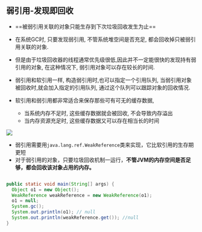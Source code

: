 ## 弱引用-发现即回收

- ==被弱引用关联的对象只能生存到下次垃圾回收发生为止==

- 在系统GC时, 只要发现弱引用, 不管系统堆空间是否充足, 都会回收掉只被弱引用关联的对象.

- 但是由于垃圾回收器的线程通常优先级很低,因此并不一定能很快的发现持有弱引用的对象, 在这种情况下, 弱引用对象可以存在较长的时间.

- 弱引用和软引用一样, 构造弱引用时,也可以指定一个引用队列, 当弱引用对象被回收时,就会加入指定的引用队列, 通过这个队列可以跟踪对象的回收情况.
- 软引用和弱引用都非常适合来保存那些可有可无的缓存数据, 
  -  当系统内存不足时, 这些缓存数据就会被回收, 不会导致内存溢出
  - 当内存资源充足时, 这些缓存数据又可以存在相当长的时间





![](https://youpaiyun.zongqilive.cn/image/20200605165910.png)





- 弱引用需要用`java.lang.ref.WeakReference`类来实现，它比软引用的生存期更短
- 对于弱引用的对象，只要垃圾回收机制一运行，**不管JVM的内存空间是否足够，都会回收该对象占用的内存。**



```java

public static void main(String[] args) {
  Object o1 = new Object();
  WeakReference weakReference = new WeakReference(o1);
  o1 = null;
  System.gc();
  System.out.println(o1); // null
  System.out.println(weakReference.get()); //null
}
```













